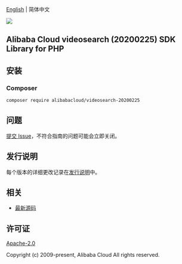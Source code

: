 [English](README.md) | 简体中文

![](https://aliyunsdk-pages.alicdn.com/icons/AlibabaCloud.svg)

## Alibaba Cloud videosearch (20200225) SDK Library for PHP

## 安装

### Composer

```bash
composer require alibabacloud/videosearch-20200225
```

## 问题

[提交 Issue](https://github.com/aliyun/alibabacloud-sdk/issues/new)，不符合指南的问题可能会立即关闭。

## 发行说明

每个版本的详细更改记录在[发行说明](./ChangeLog.txt)中。

## 相关

* [最新源码](https://github.com/aliyun/alibabacloud-sdk)

## 许可证

[Apache-2.0](http://www.apache.org/licenses/LICENSE-2.0)

Copyright (c) 2009-present, Alibaba Cloud All rights reserved.
